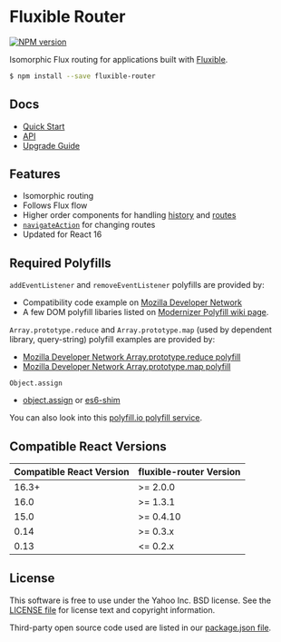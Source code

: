 # Fluxible Router

[![NPM version](https://badge.fury.io/js/fluxible-router.svg)](http://badge.fury.io/js/fluxible-router)

Isomorphic Flux routing for applications built with [Fluxible](https://github.com/yahoo/fluxible).

```bash
$ npm install --save fluxible-router
```

## Docs

 * [Quick Start](https://github.com/yahoo/fluxible/blob/master/packages/fluxible-router/docs/quick-start.md)
 * [API](https://github.com/yahoo/fluxible/blob/master/packages/fluxible-router/docs/api/README.md)
 * [Upgrade Guide](https://github.com/yahoo/fluxible/blob/master/packages/fluxible-router/UPGRADE.md)

## Features

 * Isomorphic routing
 * Follows Flux flow
 * Higher order components for handling [history](https://github.com/yahoo/fluxible/blob/master/packages/fluxible-router/docs/api/handleHistory.md) and [routes](https://github.com/yahoo/fluxible/blob/master/packages/fluxible-router/docs/api/handleRoute.md)
 * [`navigateAction`](https://github.com/yahoo/fluxible/blob/master/packages/fluxible-router/docs/api/navigateAction.md) for changing routes
 * Updated for React 16

## Required Polyfills

`addEventListener` and `removeEventListener` polyfills are provided by:

* Compatibility code example on [Mozilla Developer Network](https://developer.mozilla.org/en-US/docs/Web/API/EventTarget.addEventListener)
* A few DOM polyfill libaries listed on [Modernizer Polyfill wiki page](https://github.com/Modernizr/Modernizr/wiki/HTML5-Cross-Browser-Polyfills#dom).

`Array.prototype.reduce` and `Array.prototype.map` (used by dependent library, query-string) polyfill examples are provided by:

* [Mozilla Developer Network Array.prototype.reduce polyfill](https://developer.mozilla.org/en-US/docs/Web/JavaScript/Reference/Global_Objects/Array/Reduce#Polyfill)
* [Mozilla Developer Network Array.prototype.map polyfill](https://developer.mozilla.org/en-US/docs/Web/JavaScript/Reference/Global_Objects/Array/map#Polyfill)

`Object.assign`

 * [object.assign](https://www.npmjs.com/package/object.assign) or [es6-shim](https://github.com/paulmillr/es6-shim)

You can also look into this [polyfill.io polyfill service](https://cdn.polyfill.io/v1/).

## Compatible React Versions

| Compatible React Version | fluxible-router Version |
|--------------------------|-------------------------------|
| 16.3+ | >= 2.0.0 |
| 16.0 | >= 1.3.1 |
| 15.0 | >= 0.4.10 |
| 0.14 | >= 0.3.x |
| 0.13 | <= 0.2.x |

## License
This software is free to use under the Yahoo Inc. BSD license.
See the [LICENSE file][] for license text and copyright information.

[LICENSE file]: https://github.com/yahoo/fluxible/blob/master/LICENSE.md

Third-party open source code used are listed in our [package.json file]( https://github.com/yahoo/fluxible/blob/master/packages/fluxible-router/package.json).
